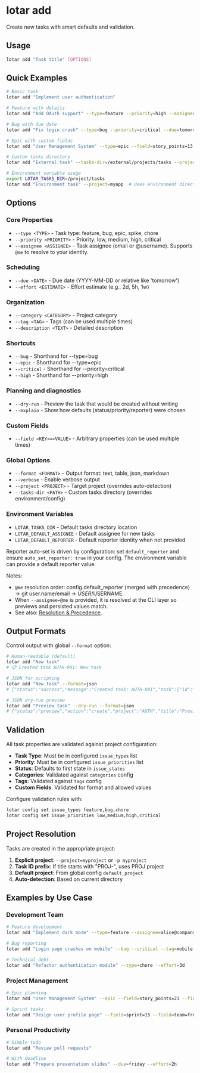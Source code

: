 # lotar add

Create new tasks with smart defaults and validation.

## Usage

```bash
lotar add "Task title" [OPTIONS]
```

## Quick Examples

```bash
# Basic task
lotar add "Implement user authentication"

# Feature with details
lotar add "Add OAuth support" --type=feature --priority=high --assignee=john.doe

# Bug with due date
lotar add "Fix login crash" --type=bug --priority=critical --due=tomorrow

# Epic with custom fields
lotar add "User Management System" --type=epic --field=story_points=13 --field=sprint=2

# Custom tasks directory
lotar add "External task" --tasks-dir=/external/projects/tasks --project=external

# Environment variable usage
export LOTAR_TASKS_DIR=/project/tasks
lotar add "Environment task" --project=myapp  # Uses environment directory
```

## Options

### Core Properties
- `--type <TYPE>` - Task type: feature, bug, epic, spike, chore
- `--priority <PRIORITY>` - Priority: low, medium, high, critical
- `--assignee <ASSIGNEE>` - Task assignee (email or @username). Supports `@me` to resolve to your identity.

### Scheduling
- `--due <DATE>` - Due date (YYYY-MM-DD or relative like 'tomorrow')
- `--effort <ESTIMATE>` - Effort estimate (e.g., 2d, 5h, 1w)

### Organization  
- `--category <CATEGORY>` - Project category
- `--tag <TAG>` - Tags (can be used multiple times)
- `--description <TEXT>` - Detailed description

### Shortcuts
- `--bug` - Shorthand for --type=bug
- `--epic` - Shorthand for --type=epic
- `--critical` - Shorthand for --priority=critical
- `--high` - Shorthand for --priority=high

### Planning and diagnostics
- `--dry-run` - Preview the task that would be created without writing
- `--explain` - Show how defaults (status/priority/reporter) were chosen

### Custom Fields
- `--field <KEY>=<VALUE>` - Arbitrary properties (can be used multiple times)

### Global Options
- `--format <FORMAT>` - Output format: text, table, json, markdown
- `--verbose` - Enable verbose output
- `--project <PROJECT>` - Target project (overrides auto-detection)
- `--tasks-dir <PATH>` - Custom tasks directory (overrides environment/config)

### Environment Variables
- `LOTAR_TASKS_DIR` - Default tasks directory location  
- `LOTAR_DEFAULT_ASSIGNEE` - Default assignee for new tasks
- `LOTAR_DEFAULT_REPORTER` - Default reporter identity when not provided

Reporter auto-set is driven by configuration: set `default_reporter` and ensure `auto_set_reporter: true` in your config. The environment variable can provide a default reporter value.

Notes:
- `@me` resolution order: config.default_reporter (merged with precedence) → git user.name/email → $USER/$USERNAME.
- When `--assignee=@me` is provided, it is resolved at the CLI layer so previews and persisted values match.
 - See also: [Resolution & Precedence](./precedence.md).

## Output Formats

Control output with global `--format` option:

```bash
# Human-readable (default)
lotar add "New task" 
# 📋 Created task AUTH-001: New task

# JSON for scripting
lotar add "New task" --format=json
# {"status":"success","message":"Created task: AUTH-001","task":{"id":"AUTH-001", ...}}

# JSON dry-run preview
lotar add "Preview task" --dry-run --format=json
# {"status":"preview","action":"create","project":"AUTH","title":"Preview task","priority":"MEDIUM","status_value":"TODO"}
```

## Validation

All task properties are validated against project configuration:

- **Task Type**: Must be in configured `issue_types` list
- **Priority**: Must be in configured `issue_priorities` list  
- **Status**: Defaults to first state in `issue_states`
- **Categories**: Validated against `categories` config
- **Tags**: Validated against `tags` config
- **Custom Fields**: Validated for format and allowed values

Configure validation rules with:
```bash
lotar config set issue_types feature,bug,chore
lotar config set issue_priorities low,medium,high,critical
```

## Project Resolution

Tasks are created in the appropriate project:

1. **Explicit project**: `--project=myproject` or `-p myproject`
2. **Task ID prefix**: If title starts with "PROJ-", uses PROJ project  
3. **Default project**: From global config `default_project`
4. **Auto-detection**: Based on current directory

## Examples by Use Case

### Development Team
```bash
# Feature development
lotar add "Implement dark mode" --type=feature --assignee=alice@company.com --due=2025-08-15

# Bug reporting
lotar add "Login page crashes on mobile" --bug --critical --tag=mobile --tag=urgent

# Technical debt
lotar add "Refactor authentication module" --type=chore --effort=3d
```

### Project Management
```bash
# Epic planning
lotar add "User Management System" --epic --field=story_points=21 --field=quarter=Q3

# Sprint tasks
lotar add "Design user profile page" --field=sprint=15 --field=team=frontend
```

### Personal Productivity
```bash
# Simple todo
lotar add "Review pull requests"

# With deadline
lotar add "Prepare presentation slides" --due=friday --effort=2h
```
